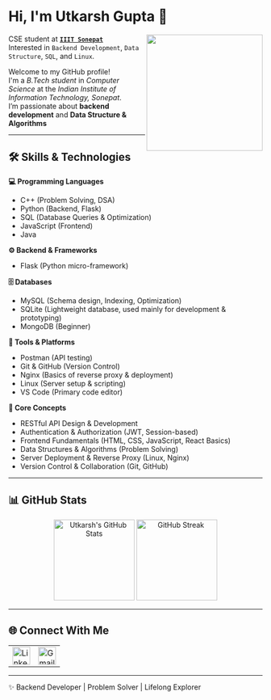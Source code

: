 # Hi, I'm Utkarsh Gupta 👋

<img align='right' src="https://media1.giphy.com/media/v1.Y2lkPTc5MGI3NjExY2pnMHJoam1iY2Y1bW90Y3dncG0yeHNmeWdtNWRxc2R6M2hnMDdndCZlcD12MV9pbnRlcm5hbF9naWZfYnlfaWQmY3Q9cw/5eLDrEaRGHegx2FeF2/giphy.webp" width="230">

CSE student at [**`IIIT Sonepat`**](https://www.iiitsonepat.ac.in/) </br>
Interested in `Backend Development`, `Data Structure`, `SQL`, and `Linux`.</br>

Welcome to my GitHub profile!  
I'm a *B.Tech student* in *Computer Science* at the *Indian Institute of Information Technology, Sonepat*.  
I’m passionate about **backend development** and **Data Structure & Algorithms**

---

## 🛠️ Skills & Technologies  

**💻 Programming Languages**  
- C++ (Problem Solving, DSA)  
- Python (Backend, Flask)  
- SQL (Database Queries & Optimization)  
- JavaScript (Frontend)
- Java


**⚙️ Backend & Frameworks**  
- Flask (Python micro-framework)    


**🗄️ Databases**  
- MySQL (Schema design, Indexing, Optimization)
- SQLite (Lightweight database, used mainly for development & prototyping)
- MongoDB (Beginner)  


**🧰 Tools & Platforms**  
- Postman (API testing)  
- Git & GitHub (Version Control)  
- Nginx (Basics of reverse proxy & deployment)  
- Linux (Server setup & scripting)
- VS Code (Primary code editor)  


**🔑 Core Concepts**   
- RESTful API Design & Development  
- Authentication & Authorization (JWT, Session-based)
- Frontend Fundamentals (HTML, CSS, JavaScript, React Basics)
- Data Structures & Algorithms (Problem Solving)  
- Server Deployment & Reverse Proxy (Linux, Nginx)  
- Version Control & Collaboration (Git, GitHub)  

---

## 📊 GitHub Stats  

<p align="center">
  <img src="https://github-readme-stats.vercel.app/api?username=guptaautkarsh&show_icons=true&theme=tokyonight&hide_border=true" alt="Utkarsh's GitHub Stats" height="160"/>
  <img src="https://github-readme-streak-stats.herokuapp.com/?user=guptaautkarsh&theme=highcontrast&hide_border=true" alt="GitHub Streak" height="160"/>
</p>


---

## 🌐 Connect With Me  

<table border="0">
  <tr>
    <td>
      <a href="www.linkedin.com/in/utkarshgupta31" target="_blank">
        <img src="https://cdn.jsdelivr.net/gh/devicons/devicon/icons/linkedin/linkedin-original.svg" alt="LinkedIn" width="35" height="35"/>
      </a>
    </td>
    <td>
      <a href="mailto:utkarshgupta3125@gmail.com" target="_blank">
        <img src="https://www.svgrepo.com/show/349378/gmail.svg" alt="Gmail" width="35" height="35"/>
      </a>
    </td>
  </tr>
</table>

---

✨ Backend Developer | Problem Solver | Lifelong Explorer
